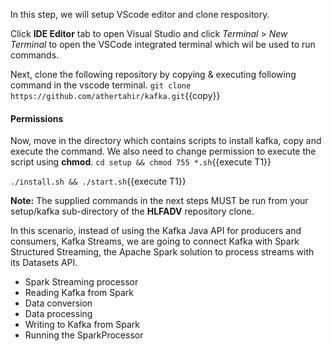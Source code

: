 In this step, we will setup VScode editor and clone respository.

Click **IDE Editor** tab to open Visual Studio and click _Terminal_ > _New Terminal_ to open the VSCode integrated terminal which wil be used to run commands.

Next, clone the following repository by copying & executing following command in the vscode terminal.
`git clone https://github.com/athertahir/kafka.git`{{copy}}

#### Permissions
Now, move in the directory which contains scripts to install kafka, copy and execute the command. We also need to change permission to execute the script using **chmod**.
`cd setup && chmod 755 *.sh`{{execute T1}} 

`./install.sh && ./start.sh`{{execute T1}} 

**Note:**
The supplied commands in the next steps MUST be run from your setup/kafka sub-directory of the **HLFADV** repository clone.


In this scenario, instead of using the Kafka Java API for producers and consumers, Kafka Streams, we are going to connect Kafka with Spark Structured Streaming, the Apache Spark solution to process streams with its Datasets API.

- Spark Streaming processor
- Reading Kafka from Spark
- Data conversion
- Data processing
- Writing to Kafka from Spark
- Running the SparkProcessor